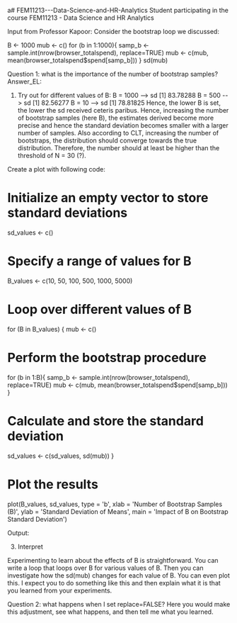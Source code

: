 a# FEM11213---Data-Science-and-HR-Analytics
Student participating in the course FEM11213 - Data Science and HR Analytics

Input from Professor Kapoor: 
Consider the bootstrap loop we discussed: 

  B <- 1000
  mub <- c()
  for (b in 1:1000){
    samp_b <- sample.int(nrow(browser_totalspend), replace=TRUE)
    mub <- c(mub, mean(browser_totalspend$spend[samp_b]))
  }
  sd(mub)

Question 1: what is the importance of the number of bootstrap samples? 
Answer_EL:
1. Try out for different values of B:
B = 1000 --> sd [1] 83.78288
B = 500 --> sd [1] 82.56277
B = 10 --> sd [1] 78.81825
Hence, the lower B is set, the lower the sd received ceteris paribus. Hence, increasing the number of bootstrap samples (here B), the estimates derived become more precise and hence the standard deviation becomes smaller with a larger number of samples.
Also according to CLT, increasing the number of bootstraps, the distribution should converge towards the true distribution. Therefore, the number should at least be higher than the threshold of N = 30 (?).

Create a plot with following code:

# Initialize an empty vector to store standard deviations
sd_values <- c()

# Specify a range of values for B
B_values <- c(10, 50, 100, 500, 1000, 5000)

# Loop over different values of B
for (B in B_values) {
  mub <- c()
  
  # Perform the bootstrap procedure
  for (b in 1:B){
    samp_b <- sample.int(nrow(browser_totalspend), replace=TRUE)
    mub <- c(mub, mean(browser_totalspend$spend[samp_b]))
  }
  
  # Calculate and store the standard deviation
  sd_values <- c(sd_values, sd(mub))
}

# Plot the results
plot(B_values, sd_values, type = 'b', 
     xlab = 'Number of Bootstrap Samples (B)', 
     ylab = 'Standard Deviation of Means',
     main = 'Impact of B on Bootstrap Standard Deviation')

Output:




3. Interpret



Experimenting to learn about the effects of B is straightforward. You can write a loop that loops over B for various  values of B. Then you can investigate how the sd(mub) changes for each value of B. You can even plot this. I expect you to do something like this and then explain what it is that you learned from your experiments. 

Question 2: what happens when I set replace=FALSE? 
Here you would make this adjustment, see what happens, and then tell me what you learned. 

